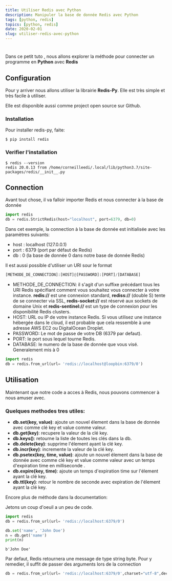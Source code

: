 ```yaml
---
title: Utiliser Redis avec Python
description: Manipuler la base de donnée Redis avec Python
tags: [python, redis]
topics: [python, redis]
date: 2020-02-01
slug: utiliser-redis-avec-python
---
```


#

Dans ce petit tuto , nous allons explorer la méthode pour connecter un programme en **Python** avec **Redis**

## Configuration

Pour y arriver nous allons utiliser la librairie **Redis-Py**. Elle est très simple et très facile à utiliser.

<action-button type="package" text="Package Redis-Py" link="https://pypi.org/project/redis/"></action-button>

Elle est disponible aussi comme project open source sur Github.

<action-button type="github" text="Github Redis-Py" link="https://github.com/andymccurdy/redis-py/"></action-button>

### Installation

Pour installer redis-py, faite:

```shell
$ pip install redis
```

### Verifier l'installation

```shell
$ redis --version
redis 20.0.13 from /home/corneilleedi/.local/lib/python3.7/site-packages/redis/__init__.py
```

## Connection

Avant tout chose, il va falloir importer Redis et nous connecter à la base de donnée

```python
import redis
db = redis.StrictRedis(host="localhost", port=6379, db=0)
```

Dans cet exemple, la connection à la base de donnée est initialisée avec les paramètres suivants:

- host : localhost (127.0.0.1)
- port : 6379 (port par défaut de Redis)
- db : 0 (la base de donnée 0 dans notre base de donnée Redis)

Il est aussi possible d'utiliser un URI sour le format

```python
[METHODE_DE_CONNECTION]:[HOST]@[PASSWORD]:[PORT]/[DATABASE]
```

- METHODE_DE_CONNECTION: il s'agit d'un suffixe précédant tous les URI Redis spécifiant comment vous souhaitez vous connecter à votre instance. **redis://** est une connexion standard, **rediss://** (double S) tente de se connecter via SSL, **redis-socket://** est réservé aux sockets de domaine Unix et **redis-sentinel://** est un type de connexion pour les disponibilité Redis clusters.
- HOST: URL ou IP de votre instance Redis. Si vous utilisez une instance hébergée dans le cloud, il est probable que cela ressemble à une adresse AWS EC2 ou DigitalOcean Droplet.
- PASSWORD: Le mot de passe de votre DB (6379 par defaut).
- PORT: le port sous lequel tourne Redis.
- DATABASE: le numero de la base de donnée que vous visé. Generalement mis à 0

```python
import redis
db = redis.from_url(url= 'redis://localhost@loopbin:6379/0')
```

## Utilisation

Maintenant que notre code a acces à Redis, nous pouvons commencer à nous amuser avec.

### Quelques methodes tres utiles:

- **db.set(key, value)**: ajoute un nouvel élement dans la base de donnée avec comme clé key et value comme valeur.
- **db.get(key)**: recupere la valeur de la clé key.
- **db.keys()**: retourne la liste de toutes les clés dans la db.
- **db.delete(key)**: supprime l'élement ayant la clé key.
- **db.incr(key)**: incremente la valeur de la clé key.
- **db.psetex(key, time, value)**: ajoute un nouvel élement dans la base de donnée avec comme clé key et value comme valeur avec un temps d'expiration time en milliseconde .
- **db.expire(key, time)**: ajoute un temps d'expiration time sur l'élement ayant la clé key.
- **db.ttl(key)**: retour le nombre de seconde avec expiration de l'élement ayant la clé key.

Encore plus de méthode dans la documentation:

<action-button type="doc" text="Documentation Redis-Py" link="https://redis-py.readthedocs.io/en/latest/"></action-button>

Jetons un coup d'oeuil a un peu de code.

```python
import redis
db = redis.from_url(url= 'redis://localhost:6379/0')

db.set('name', 'John Doe')
n = db.get('name')
print(n)
```

```shell[output]
b'John Doe'
```

Par defaut, Redis retournera une message de type string byte. Pour y remedier, il suffit de passer des arguments lors de la connection

```python
db = redis.from_url(url= 'redis://localhost:6379/0',charset="utf-8",decode_responses=True)
```
